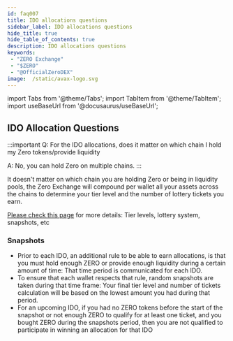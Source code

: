 ```yaml
---
id: faq007
title: IDO allocations questions
sidebar_label: IDO allocations questions
hide_title: true
hide_table_of_contents: true
description: IDO allocations questions
keywords:
 - "ZERO Exchange"
 - "$ZERO"
 - "@OfficialZeroDEX"
image:  /static/avax-logo.svg
---
```


import Tabs from '@theme/Tabs';
import TabItem from '@theme/TabItem';
import useBaseUrl from '@docusaurus/useBaseUrl';

## IDO Allocation Questions 

:::important
Q: For the IDO allocations, does it matter on which chain I hold my Zero tokens/provide liquidity

A: No, you can hold Zero on multiple chains.
:::


It doesn't matter on which chain you are holding Zero or being in liquidity pools, the Zero Exchange will compound per wallet all your assets across the chains to determine your tier level and the number of lottery tickets you earn.

 [Please check this page](../zerogravity.md)  for more details: Tier levels, lottery system, snapshots, etc


### Snapshots
* Prior to each IDO, an additional rule to be able to earn allocations, is that you must hold enough ZERO or provide enough liquidity during a certain amount of time: That time period is communicated for each IDO.  
* To ensure that each wallet respects that rule, random snapshots are taken during that time frame: Your final tier level and number of tickets calculation will be based on the lowest amount you had during that period.   
* For an upcoming IDO, if you had no ZERO tokens before the start of the snapshot or not enough ZERO to qualify for at least one ticket, and you bought ZERO during the snapshots period, then you are not qualified to participate in winning an allocation for that IDO 
